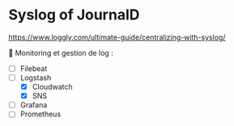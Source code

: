 # Syslog of JournalD

https://www.loggly.com/ultimate-guide/centralizing-with-syslog/

:pushpin: Monitoring et gestion de log : 

- [ ] Filebeat
- [ ] Logstash
    - [x] Cloudwatch
    - [x] SNS
- [ ] Grafana
- [ ] Prometheus
